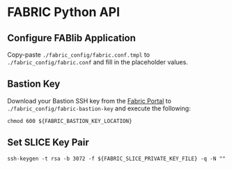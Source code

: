 # FABRIC Python API

## Configure FABlib Application

Copy-paste `./fabric_config/fabric.conf.tmpl` to `./fabric_config/fabric.conf` and fill in the placeholder values.

## Bastion Key

Download your Bastion SSH key from the [Fabric Portal](https://portal.fabric-testbed.net/experiments#sshKeys) to `./fabric_config/fabric-bastion-key` and execute the following:

```shell
chmod 600 ${FABRIC_BASTION_KEY_LOCATION}
```

## Set SLICE Key Pair

```shell
ssh-keygen -t rsa -b 3072 -f ${FABRIC_SLICE_PRIVATE_KEY_FILE} -q -N ""
```

